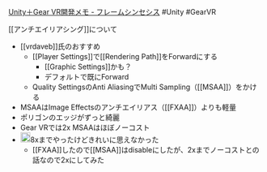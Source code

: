 
[Unity＋Gear VR開発メモ - フレームシンセシス](https://framesynthesis.jp/tech/unity/gearvr/)
#Unity #GearVR

[[アンチエイリアシング]]について
- [[vrdaveb]]氏のおすすめ
    - [[Player Settings]]で[[Rendering Path]]をForwardにする
        - [[Graphic Settings]]かも？
        - デフォルトで既にForward
    - Quality SettingsのAnti AliasingでMulti Sampling（[[MSAA]]）をかける
- MSAAはImage Effectsのアンチエイリアス（[[FXAA]]）よりも軽量
- ポリゴンのエッジがずっと綺麗
- Gear VRでは2x MSAAはほぼノーコスト
- <img src='https://scrapbox.io/api/pages/nishio/nishio/icon' alt='nishio.icon' height="19.5"/>8xまでやったけどきれいに思えなかった
    - [[FXAA]]したので[[MSAA]]はdisableにしたが、2xまでノーコストとの話なので2xにしてみた
